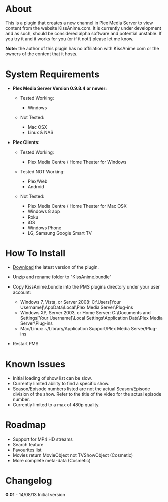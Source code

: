 About
=====

This is a plugin that creates a new channel in Plex Media Server to view content from the website KissAnime.com. It is currently under development and as such, should be considered alpha software and potential unstable. If you try it and it works for you (or if it not!) please let me know. 

**Note:** the author of this plugin has no affiliation with KissAnime.com or the owners of the content that it hosts.

System Requirements
===================

- **Plex Media Server Version 0.9.8.4 or newer:**
	
	- Tested Working:
		- Windows
		
	- Not Tested:
		- Mac OSX
		- Linux & NAS

- **Plex Clients:**

	- Tested Working:
		- Plex Media Centre / Home Theater for Windows
		
	- Tested NOT Working:
		- Plex/Web
		- Android
		
	- Not Tested:
		- Plex Media Centre / Home Theater for Mac OSX
		- Windows 8 app
		- Roku
		- iOS
		- Windows Phone
		- LG, Samsung Google Smart TV

How To Install
==============

- [Download](https://github.com/TehCrucible/KissAnime.bundle/archive/master.zip) the latest version of the plugin.

- Unzip and rename folder to "KissAnime.bundle"

- Copy KissAnime.bundle into the PMS plugins directory under your user account:
	- Windows 7, Vista, or Server 2008: C:\Users[Your Username]\AppData\Local\Plex Media Server\Plug-ins
	- Windows XP, Server 2003, or Home Server: C:\Documents and Settings[Your Username]\Local Settings\Application Data\Plex Media Server\Plug-ins
	- Mac/Linux: ~/Library/Application Support/Plex Media Server/Plug-ins

- Restart PMS

Known Issues
============

- Initial loading of show list can be slow.
- Currently limited ability to find a specific show.
- Season/Episode numbers listed are not the actual Season/Episode division of the show. Refer to the title of the video for the actual episode number.
- Currently limited to a max of 480p quality.

Roadmap
=======

- Support for MP4 HD streams
- Search feature
- Favourites list
- Movies return MovieObject not TVShowObject (Cosmetic)
- More complete meta-data (Cosmetic)

Changelog
=========

**0.01** - 14/08/13
Initial version
